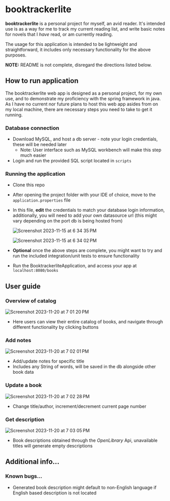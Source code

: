 # booktrackerlite

**booktrackerlite** is a personal project for myself, an avid reader.  It's intended use is as a way for me to track my current reading list, and write basic notes for novels that I _have_ read, or am currently reading.

The usage for this application is intended to be lightweight and straightforward, it includes only necessary functionality for the above purposes.

**NOTE:** README is not complete, disregard the directions listed below.

## How to run application
The booktrackerlite web app is designed as a personal project, for my own use, and to demonstrate my proficiency with the spring framework in java.  As I have no current nor future plans to host this web app asides from on my local machine, there are necessary steps you need to take to get it running.

### Database connection
- Download MySQL, and host a db server - note your login credentials, these will be needed later
  - Note: User interface such as MySQL workbench will make this step much easier
- Login and run the provided SQL script located in `scripts`

### Running the application
- Clone this repo
- After opening the project folder with your IDE of choice, move to the `application.properties` file
- In this file, **edit** the credentials to match your database login information, additionally, you will need to add your own datasource url (this might vary depending on the port db is being hosted from)
  
  ![Screenshot 2023-11-15 at 6 34 35 PM](https://github.com/hfish063/booktrackerlite/blob/main/screenshots/Screenshot%202023-11-20%20at%207.19.49%E2%80%AFPM.png?raw=true)

  ![Screenshot 2023-11-15 at 6 34 02 PM](https://github.com/hfish063/booktrackerlite/blob/main/screenshots/Screenshot%202023-11-20%20at%207.20.01%E2%80%AFPM.png?raw=true)
- **Optional** once the above steps are complete, you might want to try and run the included integration/unit tests to ensure functionality
- Run the BooktrackerliteApplication, and access your app at `localhost:8080/books`

## User guide

### Overview of catalog
![Screenshot 2023-11-20 at 7 01 20 PM](https://github.com/hfish063/booktrackerlite/blob/main/screenshots/Screenshot%202023-11-20%20at%207.17.47%E2%80%AFPM.png?raw=true)
- Here users can view their entire catalog of books, and navigate through different functionality by clicking buttons

### Add notes
![Screenshot 2023-11-20 at 7 02 01 PM](https://github.com/hfish063/booktrackerlite/blob/main/screenshots/Screenshot%202023-11-20%20at%207.17.59%E2%80%AFPM.png?raw=true)
- Add/update notes for specific title
- Includes any String of words, will be saved in the db alongside other book data

### Update a book
![Screenshot 2023-11-20 at 7 02 28 PM](https://github.com/hfish063/booktrackerlite/blob/main/screenshots/Screenshot%202023-11-20%20at%207.18.09%E2%80%AFPM.png?raw=true)
- Change title/author, increment/decrement current page number

### Get description
![Screenshot 2023-11-20 at 7 03 05 PM](https://github.com/hfish063/booktrackerlite/blob/main/screenshots/Screenshot%202023-11-21%20at%2012.47.09%E2%80%AFAM.png?raw=true)
- Book descriptions obtained through the *OpenLibrary* Api, unavailable titles will generate empty descriptions


## Additional info...
### Known bugs...
- Generated book description might default to non-English language if English based description is not located
